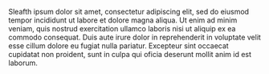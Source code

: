 Sleafth ipsum dolor sit amet, consectetur adipiscing elit,
 sed do eiusmod tempor incididunt ut labore et dolore magna aliqua.
 Ut enim ad minim veniam, quis nostrud exercitation ullamco laboris nisi ut aliquip ex ea commodo consequat. Duis aute irure dolor in reprehenderit in voluptate velit esse cillum dolore eu fugiat nulla pariatur. Excepteur sint occaecat cupidatat non proident, sunt in culpa qui oficia deserunt mollit anim id est laborum.   